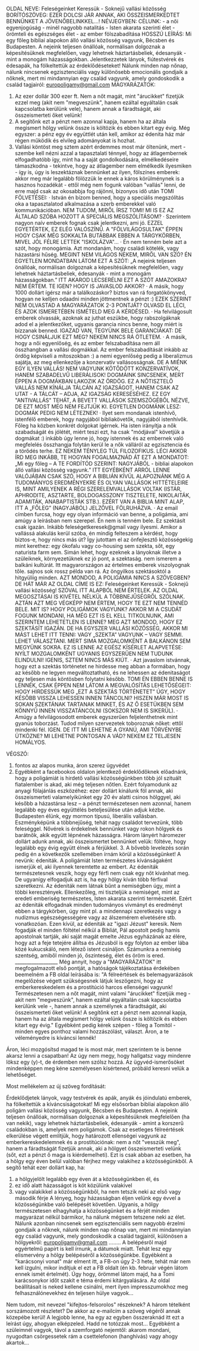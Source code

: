 OLDAL NEVE: Feleségeinket Keressük - Soknejű vallási közösség 
BORÍTÓSZÖVEG: EZER DOLCSI JÁR ANNAK, AKI ÖSSZEISMERKEDTET BENNÜNKET A JÖVENŐBELINKKEL...! NÉVJEGYBEN: CÉLUNK: - a női egyenjogúság - minél nagyobb natalitás - Isten akarata szerinti élet - örömteli és egészséges élet - az ember fölszabadítása 
HOSSZÚ LEÍRÁS: Mi egy főleg bibliai alapokon álló vallási közösség vagyunk, Bécsben és Budapesten. A nejeink teljesen önállóak, normálisan dolgoznak a képesítésüknek megfelelően, vagy lehetnek háztartásbeliek, édesanyák - mint a monogám házasságokban. Jelentkezzetek lányok, fiútestvérek és édesapák, ha fölkeltettük az érdeklődéseteket! Nálunk minden nap nőnap, nálunk nincsenek egzisztenciális vagy különösebb emocionális gondjaik a nőknek, mert mi mindannyian egy család vagyunk, amely gondoskodik a család tagjairól: europoligamy@gmail.com 
MAGYARÁZATOK: 
1. Az ezer dollár 300 ezer ft. Nem a nőt magát, mint "árucikket" fizetjük ezzel meg (akit nem "megveszünk", hanem ezáltal egyáltalán csak kapcsolatba kerülünk vele), hanem annak a fáradtságát, aki összeismerteti őket velünk!
2. A segítőnk ezt a pénzt nem azonnal kapja, hanem ha az általa megismert hölgy velünk össze is költözik és ebben kitart egy évig. Még egyszer: a pénz egy év együttlét után kell, amikor az édenita ház már régen működik és elvileg adományokat is hozhat.
4. Vallási köntöst meg sztem azért érdemmes most már öltenünk, mert - szembe kell nézni azzal a tapasztalati ténnyel, hogy az átlagembernek elfogadhatóbb így, mint ha a saját gondolkodására, elmélkedéseire támaszkodna - tekintve, hogy az átlagember nem elmélkedik ilyesmiken - így is, úgy is leszektáznak bennünket az ilyen, fölszínes emberek: akkor meg már legalább fölözzük le ennek a káros körülménynek is a hasznos hozadékát - ettől még nem fogunk valóban "vallás" lenni, de erre majd csak az okosabbja fog rájönni, bizonyos idő után
TOMI FÖLVETÉSEI: · 
István én bízom benned, hogy a speciális megszólítás oka a tapasztalatod alkalmazása a szerb emberekkel való kommunikációban. NEM TUDOM, MIRŐL ÍRSZ TOMI! MI IS EZ AZ ÁLTALAD SZÓBA HOZOTT A SPECIÁLIS MEGSZÓLÍTÁSOM? · 
Szerintem nagyon naív emberek fognak csak jelentkezni, ami jó. EZZEL EGYETÉRTEK, EZ ELÉG VALÓSZÍNŰ. A "FÖLVILÁGOSULTAK" ÉPPEN HOGY CSAK MÉG SOKKALTA BUTÁBBAK EBBEN A TÁRGYKÖRBEN, MIVEL JÓL FÉLRE LETTEK "ISKOLÁZVA"... · 
Én nem tenném bele azt a szót, hogy monogámia. Azt mondanám, hogy családi kötelék, vagy házastársi hűség. MEGINT NEM VILÁGOS NEKEM, MIRŐL VAN SZÓ? ÉN EGYETLEN MONDATBAN LÁTOM EZT A SZÓT: „A nejeink teljesen önállóak, normálisan dolgoznak a képesítésüknek megfelelően, vagy lehetnek háztartásbeliek, édesanyák - mint a monogám házasságokban.” ITT AKAROD LECSERÉLNI EZT A SZÓT AMAZOKRA? NEM ÉRTEM. TE IGEN? HOGY IS JAVASLOD AKKOR? · 
A másik, hogy 1000 dollárt ígérsz már a találkozáskor? biztos van rá forgatókönyved, hogyan ne kelljen odaadni minden jöttmentnek a pénzt :) EZEK SZERINT NEM OLVASTAD A MAGYARÁZATOK 2-3 PONTJÁT? OLVASD EL LÉCI, ÉS AZOK ISMERETÉBEN ISMÉTELD MEG A KÉRDÉSED. · 
Ha felvilágosult emberek olvassák, azoknak az juthat eszükbe, hogy rabszolgáknak adod el a jelentkezőket, ugyanis garancia nincs benne, hogy miért is bízzanak benned. IGAZAD VAN, TEGYÜNK BELE GARANCIÁKAT: DE HOGY CSINÁLJUK EZT MEG? NEKEM NINCS RÁ ÖTLETEM. · 
A másik, hogy a női egyenlőség, és az ember felszabadítása nem áll összhangban a vallási dogmákkal. Az ember felszabadítását inkább az ördög képviseli a mítoszokban :) a nemi egyenlőség pedig a liberalizmus sajátja, az meg ellenkezője a konzervatív vallásosságnak. DE A MIÉNK EGY ILYEN VALLÁS! NEM VAGYUNK KÖTŐDÖTT KONZERVATÍVOK, HANEM SZABADELVŰ LIBERÁLISOK! DOGMÁINK SINCSENEK, MERT ÉPPEN A DOGMÁKBAN LAKOZIK AZ ÖRDÖG. EZ A NŐTISZTELŐ VALLÁS NEM KÍNÁLJA TÁLCÁN AZ IGAZSÁGOT, HANEM CSAK AZ UTAT - A TÁLCÁT – ADJA, AZ IGAZSÁG KERESÉSÉHEZ. EZ EGY "ANTIVALLÁS" TEHÁT, A BEVETT VALLÁSOK SZEMSZÖGÉBŐL NÉZVE, DE EZT MOST MÉG NEM FEJTJÜK KI. EGYETLEN DOGMÁNK LESZ: DOGMÁK PEDIG NEM LÉTEZNEK! · 
Ilyet sem mondanak istenhívő, istenfélő emberek, hogy nagyjából bibliakövetők, nagyjából istenhívők. Főleg ha közben konkrét dolgokat ígérnek. Ha isten irányítja a nők szabadságát és jólétét, miért teszi ezt, ha csak "módjával" követjük a dogmákat :) inkább úgy lenne jó, hogy istennek és az embernek való megfelelés összhangja folytán kerül le a nők válláról az egzisztencia és a törődés terhe. EZ NEKEM TÉNYLEG TÚL FILOZOFIKUS. LÉCI AKKOR ÍRD MEG INKÁBB, TE HOGYAN FOGALMAZNÁD ÁT EZT A MONDATOT: „Mi egy főleg – A TE FORDÍTÓD SZERINT: NAGYJÁBÓL - bibliai alapokon álló vallási közösség vagyunk.” ITT EGYÉBKÉNT ARRÓL LENNE VALÓJÁBAN CSAK SZÓ, HOGY A BIBLIÁN KÍVÜL ALAPOZNÁNK MÉG A TUDOMÁNYOS EREDMÉNYEKRE ÉS OLYAN VALLÁSOK HITTÉTELEIRE IS, MINT AMILYENEK A RÉGI SZERELEMVALLÁSOK VOLTAK (ISTÁR, APHRODITE, ASZTARTE, BOLDOGASSZONY TISZTELETE, NIKOLAITÁK, ADAMITÁK, ANABAPTISTÁK STB.). EZÉRT VAN A BIBLIA MINT ALAP, ITT A „FŐLEG” (NAGYJÁBÓL) JELZŐVEL FÖLRUHÁZVA. · 
Az email címben furcsa, hogy egy olyan információ van benne, a poligámia, ami amúgy a leírásban nem szerepel. Én nem is tenném bele. Ez szektásít csak igazán. Inkább feleségetkeresek@gmail vagy ilyesmi. Amikor a vallássá alakulás kerül szóba, én mindig felteszem a kérdést, hogy biztos-e, hogy nincs más út? Így jutottam el az önfejlesztő közösségekig mint kerethez: egy ökofalu vagy co-housing sem szekta, sőt, egy naturista farm sem. Simán lehet, hogy ezeknek a lányoknak illetve a szüleiknek, környezetüknek ez jó pont, a szektaság. nem ismerem a balkáni kultúrát. Itt magyarországon az értelmes emberek viszolyognak tőle. sajnos sok rossz példa van rá. Az öngyilkos szektásoktól a hitgyüliig minden. AZT MONDOD, A POLIGÁMIA NINCS A SZÖVEGBEN? DE HÁT MÁR AZ OLDAL CÍME IS EZ: Feleségeinket Keressük - Soknejű vallási közösség! SZÓVAL ITT ALAPBÓL NEM ÉRTELEK. AZ OLDAL MEGOSZTÁSAI IS KIVÉTEL NÉLKÜL A TÖBBNEJŰSÉGRŐL SZÓLNAK. AZTÁN AZT MEG VÉGKÉPP NEM ÉRTEM, HOGY TE EZT NEM TENNÉD BELE. MIT IS? HOGY POLIGÁMOK VAGYUNK? AKKOR MI A CSUDÁT FOGUNK MONDANI, HA MÉG EZT IS EL KELL TITKOLNUNK, AMI SZERINTEM LEHETETLEN IS LENNE? MEG AZT MONDOD, HOGY EZ SZEKTÁSÍT IGAZÁN. DE HA EGYSZER VALLÁSI KÖZÖSSÉG, AKKOR MI MÁST LEHET ITT TENNI: VAGY „SZEKTA” VAGYUNK – VAGY SEMMI. LEHET VÁLASZTANI. MERT SIMA MOZGALOMKÉNT A BALKÁNON SEM MEGYÜNK SOKRA. EZ IS LENNE AZ EGÉSZ KÍSÉRLET ALAPVETÉSE: NYÍLT MOZGALOMKÉNT UGYANIS EGYSZERŰEN NEM TUDUNK ELINDULNI! IGENIS, SZTEM NINCS MÁS KIÚT. · 
Azt javaslom istvánnak, hogy ezt a szektás történetet ne hirdesse meg abban a formában, hogy az később ne legyen megváltoztatható, és ne lehessen az édenitaságot egy teljesen más köntösben folytatni később. TOMI ÉN EBBEN BENNE IS LENNÉK, CSAK ÉPPEN NEM LÁTOM A MEGVALÓSÍTÁS LEHETŐSÉGEIT: HOGY HIRDESSÜK MEG „EZT A SZEKTÁS TÖRTÉNETET” ÚGY, HOGY KÉSŐBB VISSZA LEHESSEN INNEN TÁNCOLNI? HISZEN MÁR MOST IS SOKAN SZEKTÁNAK TARTANAK MINKET, ÉS AZ Ő ESETÜKBEN SEM KÖNNYŰ INNEN VISSZATÁNCOLNI (SOKSZOR NEM IS SIKERÜL). · 
Amúgy a felvilágosodott emberek egyszerűen feljelenthetnek mint gyanús toborzást. Tudod milyen szervezetek toboroznak nőket: ettől mindenki fél. IGEN. DE ITT MI LEHETNE A GYANÚ, AMI TÖRVÉNYBE ÜTKÖZNE? MI LEHETNE PONTOSAN A VÁD? NEKEM EZ TELJESEN HOMÁLYOS. 

VÉGSZÓ: 
1. fontos az alapos munka, áron szerez ügyvédet
2. Egyébként a facebookos oldalon jelentkező érdeklődőknek előadnánk, hogy a poligámiát is hirdető vallási közösségünkben több jól szituált fiatalember is akad, aki még teljesen nőtlen. Ezért folyamodunk az anyagi fölajánlás eszközéhez: ezer dollárt kínálunk föl annak, aki összeismerteti valamelyikünket egy 20 év alatti csinos hölggyel, aki később a házastársa lesz – a pénzt természetesen nem azonnal, hanem legalább egy éves együttélés beteljesülése után adjuk kézbe. Budapesten élünk, egy mormon típusú, liberális vallásban. Eszményképünk a többnejűség, tehát nagy családot tervezünk, több feleséggel. Nővérek is érdekelnek bennünket vagy rokon hölgyek és barátnők, akik együtt lépnének házasságra. Három lányért háromezer dollárt adunk annak, aki összeismertet bennünket velük: föltéve, hogy legalább egy évig együtt élnek a férjükkel. 3. A bővebb levelezés során pedig én a következők szellemében írnám körül a közösségünket! A nevünk: édeniták. A poligámiát Isten természetes kívánságaként ismerjük el, aki ilyennek teremtette az embert. Az édeniták természetesnek veszik, hogy egy férfi nem csak egy nőt kívánhat meg. De ugyanígy elfogadjuk azt is, ha egy hölgy kíván több férfival szeretkezni. Az édeniták nem látnak bűnt a nemiségben úgy, mint a többi keresztények. Ellenkezőleg, mi tiszteljük a nemiséget, mint az eredeti emberiség természetes, Isten akarata szerinti természetét. Ezért az édeniták elfogadnak minden tudományos vívmányt és eredményt ebben a tárgykörben, úgy mint pl. a mindennapi szeretkezés vagy a nudizmus egészségességére vagy az álszemérem elvetésére stb. vonatkozóan. Ezen kívül, az édeniták az "igazi Jézust" keresik. Nem fogadják el minden föltétel nélkül a Bibliát, Pál apostolt pedig hamis apostolnak tartják, aki saját magát emelte Jézus egyházának az élére, hogy azt a feje tetejére állítsa és Jézusból is egy folyton az ember lába közé kukucskáló, nem létező istent csináljon. Számunkra a nemiség szentség, amiből minden jó, őszinteség, élet és öröm is ered. __________________ Még annyit, hogy a "MAGYARÁZATOK" itt megfogalmazott első pontját, a hatóságok tájékoztatása érdekében beemelném a FB oldal leírásába is: "A félreértések és belemagyarázások megelőzése végett szükségesnek látjuk leszögezni, hogy az emberkereskedelem és a prostitúció harcos ellenségei vagyunk! Természetesen nem a nőt magát, mint valami "árucikket" fizetjük meg - akit nem "megveszünk", hanem ezáltal egyáltalán csak kapcsolatba kerülünk vele -, hanem annak a személynek a fáradtságát, aki összeismerteti őket velünk! A segítőnk ezt a pénzt nem azonnal kapja, hanem ha az általa megismert hölgy velünk össze is költözik és ebben kitart egy évig." Egyébként pedig kérek szépen - főleg a Tomitól - minden egyes ponthoz valami hozzászólást, választ. Áron, a te véleményedre is kíváncsi lennék!




Áron, léci mozgósítsd magad te is most már, mert szerintem te is benne akarsz lenni a csapatban! Az úgy nem megy, hogy hallgatsz vagy mindenre löksz egy (y)-t, de érdemben nem szólsz hozzá. Az ügyvéd-ismerősöket mindenképpen meg kéne személyesen kísértened, próbáld keresni velük a lehetőséget. 




Most mellékelem az új szöveg fordítását: 

Érdeklődjetek lányok, vagy testvérek és apák, anyák és jóindulatú emberek, ha fölkeltettük a kíváncsiságotokat! 
Mi egy elsősorban bibliai alapokon álló poligám vallási közösség vagyunk, Bécsben és Budapesten. A nejeink teljesen önállóak, normálisan dolgoznak a képesítésüknek megfelelően (ha van nekik), vagy lehetnek háztartásbeliek, édesanyák - amint a korszerű családokban is, amelyek nem poligámok. 
Csak az esetleges félreértések elkerülése végett említjük, hogy határozott ellenségei vagyunk az emberkereskedelemnek és a prostitúciónak: nem a nőt "vesszük meg", hanem a fáradtságát fizetjük annak, aki a hölgyet összeismerteti velünk (sőt, ezt a pénzt ő maga is kiérdemelheti). Ezt is csak abban az esetben, ha a hölgy egy éven belül valóban férjhez megy valakihez a közösségünkből. 
A segítő tehát ezer dollárt kap, ha: 
1. a hölgyjelölt legalább egy éven át a közösségünkben él, és
2. ez idő alatt házasságot is köt közülünk valakivel
3. vagy valakikkel a közösségünkből, ha nem tetszik neki az első vagy második férje
A lényeg, hogy házasságban éljen velünk egy évvel a közösségünkbe való belépését követően. Ugyanis, a hölgy természetesen elhagyhatja a közösségünket és a férjét minden magyarázat nélkül bármikor, ha nálunk mégsem tetszene neki az élet. 
Nálunk azonban nincsenek sem egzisztenciális sem nagyobb érzelmi gondjaik a nőknek, nálunk minden nap nőnap van, mert mi mindannyian egy család vagyunk, mely gondoskodik a család tagjairól, különösen a hölgyekről: europoligamy@gmail.com 
........
A belépésről majd egyértelmű papírt is kell írnunk, a dátumok miatt. Tehát lesz egy elismervény a hölgy belépéséről a közösségünkbe. 
Egyébként a "karácsonyi vonat" már elment itt, a FB-on úgy 2-3 hete, tehát már nem kell izgulni, mikor indítjuk el ezt a FB oldalt (én kb. február végén látom ennek ismét értelmét). Úgy hogy, örömmel látom majd, ha a Tomi karácsonykor időt szakít e téma érdemi kitárgyalására. 
Az oldal beállításait is neked kellene csinálni, mert ilyen impresszumokhoz meg felhasználónevekhez én teljesen hülye vagyok... 





Nem tudom, mit nevezel "kifejtos-felsorolos" részeknek? A három tételként sorszámozott részletet? De akkor az e-mailcím a szöveg végéről annak közepébe kerül! A legjobb lenne, ha egy az egyben összeraknád itt ezt a leírást úgy, ahogyan elképzeled. Hadd ne totózzak most...
Egyébként a szüleimnél vagyok, távol a szemforgató nejemtől: akarom mondani, nyugodtan csörgessetek rám a csettelefonon (hanghívás) vagy ahogy akartok... 

